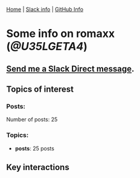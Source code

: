 [Home](https://kelu124.github.io/echommunity/) | [Slack info](https://kelu124.github.io/echommunity/) | [GitHub Info](https://kelu124.github.io/echommunity/github.html)

# Some info on __romaxx__ (_@U35LGETA4_)


## [Send me a Slack Direct message](https://echopen.slack.com/messages/@romaxx/).

## Topics of interest

### Posts: 

Number of posts: 25

### Topics:

* __posts__: 25 posts

## Key interactions 

